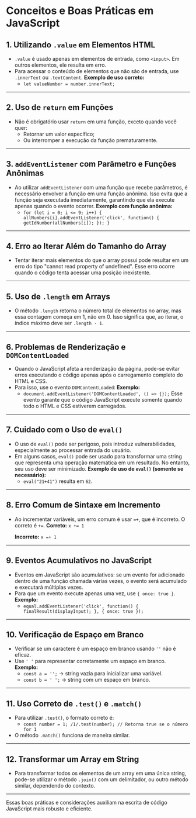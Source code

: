 # Conceitos e Boas Práticas em JavaScript
## 1. Utilizando `.value` em Elementos HTML
- `.value` é usado apenas em elementos de entrada, como `<input>`. Em outros elementos, ele resulta em erro.
- Para acessar o conteúdo de elementos que não são de entrada, use `.innerText` ou `.textContent`.
  **Exemplo de uso correto:**
  - `let valueNumber = number.innerText;`
---
## 2. Uso de `return` em Funções
- Não é obrigatório usar `return` em uma função, exceto quando você quer:
  - Retornar um valor específico;
  - Ou interromper a execução da função prematuramente.
---
## 3. `addEventListener` com Parâmetro e Funções Anônimas
- Ao utilizar `addEventListener` com uma função que recebe parâmetros, é necessário envolver a função em uma função anônima. Isso evita que a função seja executada imediatamente, garantindo que ela execute apenas quando o evento ocorrer.
  **Exemplo com função anônima:**
  - `for (let i = 0; i <= 9; i++) { allNumbers[i].addEventListener('click', function() { getIdNumber(allNumbers[i]); }); }`
---
## 4. Erro ao Iterar Além do Tamanho do Array
- Tentar iterar mais elementos do que o array possui pode resultar em um erro do tipo "cannot read property of undefined". Esse erro ocorre quando o código tenta acessar uma posição inexistente.
---
## 5. Uso de `.length` em Arrays
- O método `.length` retorna o número total de elementos no array, mas essa contagem começa em 1, não em 0. Isso significa que, ao iterar, o índice máximo deve ser `.length - 1`.
---
## 6. Problemas de Renderização e `DOMContentLoaded`
- Quando o JavaScript afeta a renderização da página, pode-se evitar erros executando o código apenas após o carregamento completo do HTML e CSS.
- Para isso, use o evento `DOMContentLoaded`:
  **Exemplo:**
  - `document.addEventListener('DOMContentLoaded', () => {});`
  Esse evento garante que o código JavaScript execute somente quando todo o HTML e CSS estiverem carregados.
---
## 7. Cuidado com o Uso de `eval()`
- O uso de `eval()` pode ser perigoso, pois introduz vulnerabilidades, especialmente ao processar entrada do usuário.
- Em alguns casos, `eval()` pode ser usado para transformar uma string que representa uma operação matemática em um resultado. No entanto, seu uso deve ser minimizado.
  **Exemplo de uso de `eval()` (somente se necessário):**
  - `eval("21+41")` resulta em `62`.
---
## 8. Erro Comum de Sintaxe em Incremento
- Ao incrementar variáveis, um erro comum é usar `=+`, que é incorreto. O correto é `+=`.
  **Correto:** `x += 1`
  
  **Incorreto:** `x =+ 1`
---
## 9. Eventos Acumulativos no JavaScript
- Eventos em JavaScript são acumulativos: se um evento for adicionado dentro de uma função chamada várias vezes, o evento será acumulado e executará múltiplas vezes.
- Para que um evento execute apenas uma vez, use `{ once: true }`.
  **Exemplo:**
  - `equal.addEventListener('click', function() { finalResult(displayInput); }, { once: true });`
---
## 10. Verificação de Espaço em Branco
- Verificar se um caractere é um espaço em branco usando `''` não é eficaz.
- Use `' '` para representar corretamente um espaço em branco.
  **Exemplo:**
  - `const a = '';` → string vazia para inicializar uma variável.
  - `const b = ' ';` → string com um espaço em branco.
---
## 11. Uso Correto de `.test()` e `.match()`
- Para utilizar `.test()`, o formato correto é:
  - `const number = 1; /1/.test(number); // Retorna true se o número for 1`
- O método `.match()` funciona de maneira similar.
---
## 12. Transformar um Array em String
- Para transformar todos os elementos de um array em uma única string, pode-se utilizar o método `.join()` com um delimitador, ou outro método similar, dependendo do contexto.
--- 
Essas boas práticas e considerações auxiliam na escrita de código JavaScript mais robusto e eficiente.